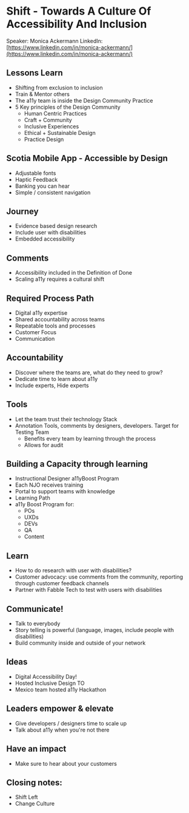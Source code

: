 # Shift - Towards A Culture Of Accessibility And Inclusion
Speaker: Monica Ackermann
LinkedIn: [https://www.linkedin.com/in/monica-ackermann/](https://www.linkedin.com/in/monica-ackermann/)


## Lessons Learn
- Shifting from exclusion to inclusion
- Train & Mentor others
- The a11y team is inside the Design Community Practice
- 5 Key principles of the Design Community
    - Human Centric Practices
    - Craft + Community
    - Inclusive Experiences
    - Ethical + Sustainable Design
    - Practice Design

## Scotia Mobile App - Accessible by Design
- Adjustable fonts
- Haptic Feedback
- Banking you can hear
- Simple / consistent navigation

## Journey
- Evidence based design research
- Include user with disabilities
- Embedded accessibility

## Comments
- Accessibility included in the Definition of Done
- Scaling a11y requires a  cultural shift

## Required Process Path
- Digital a11y expertise
- Shared accountability across teams
- Repeatable tools and processes
- Customer Focus
- Communication


## Accountability
- Discover where the teams are, what do they need to grow?
- Dedicate time to learn about a11y
- Include experts, Hide experts

## Tools
- Let the team trust their technology Stack
- Annotation Tools, comments by designers, developers. Target for Testing Team
    - Benefits every team by learning through the process
    - Allows for audit

## Building a Capacity through learning
- Instructional Designer
a11yBoost Program
- Each NJO receives training
- Portal to support teams with knowledge
- Learning Path
- a11y Boost Program for:
    - POs
    - UXDs
    - DEVs
    - QA
    - Content

## Learn
- How to do research with user with disabilities? 
- Customer advocacy: use comments from the community, reporting through customer feedback channels
- Partner with Fabble Tech to test with users with disabilities

## Communicate!
- Talk to everybody
- Story telling is powerful (language, images, include people with disabilities)
- Build community inside and outside of your network

## Ideas
- Digital Accessibility Day!
- Hosted Inclusive Design TO
- Mexico team hosted a11y Hackathon


## Leaders empower & elevate
- Give developers / designers time to scale up
- Talk about a11y when you're not there

## Have an impact
- Make sure to hear about your customers


## Closing notes:
- Shift Left
- Change Culture